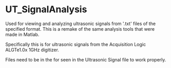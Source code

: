 # UT_SignalAnalysis
Used for viewing and analyzing ultrasonic signals from '.txt' files of the specified format.
This is a remake of the same analysis tools that were made in Matlab.

Specifically this is for ultrasonic signals from the Acquisition Logic ALGTe1.0x 1GHz digitizer.

Files need to be in the for seen in the Ultrasonic Signal file to work properly.
